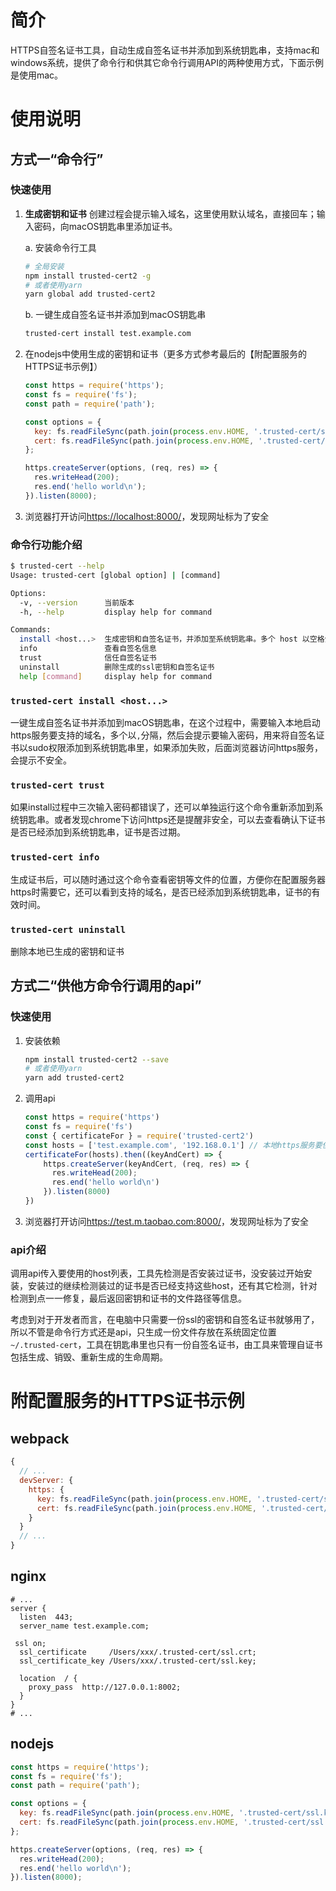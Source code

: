 # 简介
HTTPS自签名证书工具，自动生成自签名证书并添加到系统钥匙串，支持mac和windows系统，提供了命令行和供其它命令行调用API的两种使用方式，下面示例是使用mac。

# 使用说明
## 方式一“命令行”
### 快速使用

1. **生成密钥和证书** 创建过程会提示输入域名，这里使用默认域名，直接回车；输入密码，向macOS钥匙串里添加证书。
	
	a. 安装命令行工具
	```bash
	# 全局安装
	npm install trusted-cert2 -g
	# 或者使用yarn
	yarn global add trusted-cert2
	```
	
	b. 一键生成自签名证书并添加到macOS钥匙串

	```bash
	trusted-cert install test.example.com
	```

2. 在nodejs中使用生成的密钥和证书（更多方式参考最后的【附配置服务的HTTPS证书示例】）
 
	```javascript
	const https = require('https');
	const fs = require('fs');
	const path = require('path');
	
	const options = {
      key: fs.readFileSync(path.join(process.env.HOME, '.trusted-cert/ssl.key')),
      cert: fs.readFileSync(path.join(process.env.HOME, '.trusted-cert/ssl.crt')),
	};
	
	https.createServer(options, (req, res) => {
	  res.writeHead(200);
	  res.end('hello world\n');
	}).listen(8000);
	```

3. 浏览器打开访问<https://localhost:8000/>，发现网址标为了安全

### 命令行功能介绍

```bash
$ trusted-cert --help
Usage: trusted-cert [global option] | [command]

Options:
  -v, --version      当前版本
  -h, --help         display help for command

Commands:
  install <host...>  生成密钥和自签名证书，并添加至系统钥匙串。多个 host 以空格分隔
  info               查看自签名信息
  trust              信任自签名证书
  uninstall          删除生成的ssl密钥和自签名证书
  help [command]     display help for command
```

### `trusted-cert install <host...>`
一键生成自签名证书并添加到macOS钥匙串，在这个过程中，需要输入本地启动https服务要支持的域名，多个以`,`分隔，然后会提示要输入密码，用来将自签名证书以sudo权限添加到系统钥匙串里，如果添加失败，后面浏览器访问https服务，会提示不安全。

### `trusted-cert trust`
如果install过程中三次输入密码都错误了，还可以单独运行这个命令重新添加到系统钥匙串。或者发现chrome下访问https还是提醒非安全，可以去查看确认下证书是否已经添加到系统钥匙串，证书是否过期。

### `trusted-cert info`
生成证书后，可以随时通过这个命令查看密钥等文件的位置，方便你在配置服务器https时需要它，还可以看到支持的域名，是否已经添加到系统钥匙串，证书的有效时间。

### `trusted-cert uninstall`
删除本地已生成的密钥和证书


## 方式二“供他方命令行调用的api”
### 快速使用
1. 安装依赖  
	```bash
	npm install trusted-cert2 --save
	# 或者使用yarn
	yarn add trusted-cert2
	```
	
2. 调用api  

	```javascript
	const https = require('https')
	const fs = require('fs')
	const { certificateFor } = require('trusted-cert2')
	const hosts = ['test.example.com', '192.168.0.1'] // 本地https服务要使用的domain/ip
	certificateFor(hosts).then((keyAndCert) => {
		https.createServer(keyAndCert, (req, res) => {
		  res.writeHead(200);
		  res.end('hello world\n')
		}).listen(8000)
	})
	```

3. 浏览器打开访问<https://test.m.taobao.com:8000/>，发现网址标为了安全

### api介绍
调用api传入要使用的host列表，工具先检测是否安装过证书，没安装过开始安装，安装过的继续检测装过的证书是否已经支持这些host，还有其它检测，针对检测到点一一修复，最后返回密钥和证书的文件路径等信息。

考虑到对于开发者而言，在电脑中只需要一份ssl的密钥和自签名证书就够用了，所以不管是命令行方式还是api，只生成一份文件存放在系统固定位置`~/.trusted-cert`，工具在钥匙串里也只有一份自签名证书，由工具来管理自证书包括生成、销毁、重新生成的生命周期。

# 附配置服务的HTTPS证书示例
## webpack
```javascript
{
  // ...
  devServer: {
    https: {
      key: fs.readFileSync(path.join(process.env.HOME, '.trusted-cert/ssl.key')),
      cert: fs.readFileSync(path.join(process.env.HOME, '.trusted-cert/ssl.crt'))
    }
  }
  // ...
}
```

## nginx
```nginx
# ...
server {
  listen  443;
  server_name test.example.com;
 
 ssl on;
  ssl_certificate     /Users/xxx/.trusted-cert/ssl.crt;
  ssl_certificate_key /Users/xxx/.trusted-cert/ssl.key;
 
  location  / {
    proxy_pass  http://127.0.0.1:8002;
  }
}
# ...
```

## nodejs
```javascript
const https = require('https');
const fs = require('fs');
const path = require('path');

const options = {
  key: fs.readFileSync(path.join(process.env.HOME, '.trusted-cert/ssl.key')),
  cert: fs.readFileSync(path.join(process.env.HOME, '.trusted-cert/ssl.crt')),
};

https.createServer(options, (req, res) => {
  res.writeHead(200);
  res.end('hello world\n');
}).listen(8000);
```
